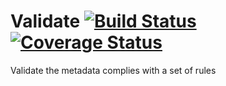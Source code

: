 # Validate [![Build Status](https://travis-ci.org/FAANG/validate-metadata.svg?branch=master)](https://travis-ci.org/FAANG/validate-metadata) [![Coverage Status](https://coveralls.io/repos/github/FAANG/validate/badge.svg?branch=master)](https://coveralls.io/github/FAANG/validate?branch=master)
Validate the metadata complies with a set of rules
